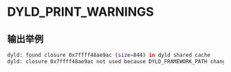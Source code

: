 # DYLD_PRINT_WARNINGS

## 输出举例

```bash
dyld: found closure 0x7ffff48ae9ac (size=844) in dyld shared cache
dyld: closure 0x7ffff48ae9ac not used because DYLD_FRAMEWORK_PATH changed
```
